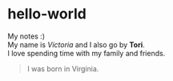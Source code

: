 # hello-world  
My notes :)  
My name is _Victoria_ and I also go by **Tori**.  
I love spending time with my family and friends.  
> I was born in Virginia.


